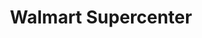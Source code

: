 ---
title: "Walmart Supercenter"
url: /peoria/walmart-supercenter-west-peoria-avenue/
shop: Supermarkt
---